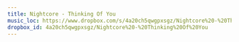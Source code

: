 ```yaml
---
title: Nightcore - Thinking Of You
music_loc: https://www.dropbox.com/s/4a20ch5qwgpxsgz/Nightcore%20-%20Thinking%20Of%20You?dl=0
dropbox_id: 4a20ch5qwgpxsgz/Nightcore%20-%20Thinking%20Of%20You
---
```

